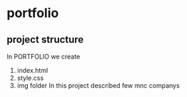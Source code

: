 # portfolio

## project structure

In  PORTFOLIO we create
  1. index.html
  2. style.css
  3. img folder
In this project described few mnc companys
